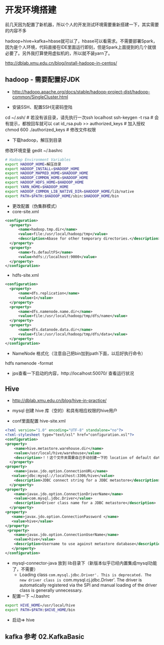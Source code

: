 # 开发环境搭建

前几天因为配置了新机器，所以个人的开发测试环境需要重新搭建一下，其实需要的内容不多

hadoop+hive+kafka+hbase就可以了，hbase可以看需求。不需要部署Spark，因为是个人环境，代码直接在IDE里面运行即刻，但是Spark上面提到的几个就很必要了。另外我打算使用虚拟机的，所以就不装yarn了。

http://dblab.xmu.edu.cn/blog/install-hadoop-in-centos/


## hadoop - 需要配置好JDK

- http://hadoop.apache.org/docs/stable/hadoop-project-dist/hadoop-common/SingleCluster.html

- 安装SSH、配置SSH无密码登陆

cd ~/.ssh/                     # 若没有该目录，请先执行一次ssh localhost
ssh-keygen -t rsa              # 会有提示，都按回车就可以
cat id_rsa.pub >> authorized_keys  # 加入授权
chmod 600 ./authorized_keys    # 修改文件权限

- 下载hadoop，解压到目录

修改环境变量 gedit ~/.bashrc
```bash
# Hadoop Environment Variables
export HADOOP_HOME=解压目录
export HADOOP_INSTALL=$HADOOP_HOME
export HADOOP_MAPRED_HOME=$HADOOP_HOME
export HADOOP_COMMON_HOME=$HADOOP_HOME
export HADOOP_HDFS_HOME=$HADOOP_HOME
export YARN_HOME=$HADOOP_HOME
export HADOOP_COMMON_LIB_NATIVE_DIR=$HADOOP_HOME/lib/native
export PATH=$PATH:$HADOOP_HOME/sbin:$HADOOP_HOME/bin
```

  - 更改配置（伪集群模式）
  - core-site.xml
  ```xml
  <configuration>
    <property>
        <name>hadoop.tmp.dir</name>
        <value>file:/usr/local/hadoop/tmp</value>
        <description>Abase for other temporary directories.</description>
    </property>
    <property>
        <name>fs.defaultFS</name>
        <value>hdfs://localhost:9000</value>
    </property>
</configuration>
  ```
  - hdfs-site.xml
  ```xml
  <configuration>
    <property>
        <name>dfs.replication</name>
        <value>1</value>
    </property>
    <property>
        <name>dfs.namenode.name.dir</name>
        <value>file:/usr/local/hadoop/tmp/dfs/name</value>
    </property>
    <property>
        <name>dfs.datanode.data.dir</name>
        <value>file:/usr/local/hadoop/tmp/dfs/data</value>
    </property>
</configuration>
  ```

- NameNode 格式化（注意自己把bin加到path下面，以后好执行命令）

hdfs namenode -format

- jps查看一下启动的内容，http://localhost:50070/ 查看运行状况

## Hive
- http://dblab.xmu.edu.cn/blog/hive-in-practice/

- mysql 创建 hive 库（空的）和具有相应权限的hive用户
- conf里面配置 hive-site.xml

```xml
<?xml version="1.0" encoding="UTF-8" standalone="no"?>
<?xml-stylesheet type="text/xsl" href="configuration.xsl"?>
<configuration>
<property>
    <name>hive.metastore.warehouse.dir</name>
    <value>/usr/local/hive/warehouse</value>   
    <description>！！这个文件夹需要自己手动创建一下的 location of default database for the warehouse</description>
  </property>
<property>
    <name>javax.jdo.option.ConnectionURL</name>
   <value>jdbc:mysql://localhost:3306/hive</value>                           
    <description>JDBC connect string for a JDBC metastore</description>
  </property>
<property>
    <name>javax.jdo.option.ConnectionDriverName</name>
    <value>com.mysql.jdbc.Driver</value>
    <description>Driver class name for a JDBC metastore</description>
  </property>
<property> 
   <name>javax.jdo.option.ConnectionPassword </name> 
   <value>hive</value> 
</property> 
 <property>
    <name>javax.jdo.option.ConnectionUserName</name>
    <value>hive</value>
    <description>Username to use against metastore database</description>
   </property>
</configuration>
```

- mysql-connector-java 放到 lib目录下（新版本似乎已经内置集成mysql功能了，不需要）
  - Loading class `com.mysql.jdbc.Driver'. This is deprecated. The new driver class is `com.mysql.cj.jdbc.Driver'. The driver is automatically registered via the SPI and manual loading of the driver class is generally unnecessary.
- 配置一下 ~/.bashrc
```bash
export HIVE_HOME=/usr/local/hive
export PATH=$PATH:$HIVE_HOME/bin
```

- 启动=>  hive

## kafka 参考 02.KafkaBasic